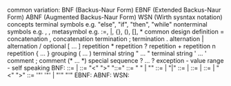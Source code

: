 common variation:
    BNF (Backus-Naur Form)
    EBNF (Extended Backus-Naur Form)
    ABNF (Augmented Backus-Naur Form)
    WSN (Wirth sysntax notation)
concepts
    terminal symbols
        e.g. "else", "if", "then", "while"
    nonterminal symbols
        e.g. <int>, <char>, <boolean>
    metasymbol
        e.g. :=, |, {}, (), [], *
common design
    definition          =
    concatenation       ,
    concatenation       <space>
    termination         ;
    termination         .
    alternation         |
    alternation         /
    optional            [ ... ]
    repetition          *
    repetition          ?
    repetition          +
    repetition          n<rule>
    repetition          { ... }
    grouping            ( ... )
    terminal string     " ... "
    terminal string     ' ... '
    comment             ;
    comment             (* ... *)
    special sequence    ? ... ?
    exception           -
    value range         -
self speaking
    BNF:
        <syntax>         ::= <rule> | <rule> <syntax>
        <rule>           ::= <opt-whitespace> "<" <rule-name> ">" <opt-whitespace> "::=" <opt-whitespace> <expression> <line-end>
        <opt-whitespace> ::= " " <opt-whitespace> | ""
        <expression>     ::= <list> | <list> <opt-whitespace> "|" <opt-whitespace> <expression>
        <line-end>       ::= <opt-whitespace> <EOL> | <line-end> <line-end>
        <list>           ::= <term> | <term> <opt-whitespace> <list>
        <term>           ::= <literal> | "<" <rule-name> ">"
        <literal>        ::= '"' <text> '"' | "'" <text> "'"
    EBNF:
    ABNF:
    WSN: